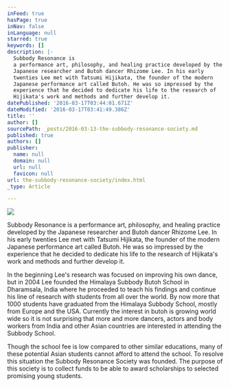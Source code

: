 ```yaml
---
inFeed: true
hasPage: true
inNav: false
inLanguage: null
starred: true
keywords: []
description: |-
  Subbody Resonance is
  a performance art, philosophy, and healing practice developed by the
  Japanese researcher and Butoh dancer Rhizome Lee. In his early
  twenties Lee met with Tatsumi Hijikata, the founder of the modern
  Japanese performance art called Butoh. He was so impressed by the
  experience that he decided to dedicate his life to the research of
  Hijikata's work and methods and further develop it.
datePublished: '2016-03-17T03:44:01.671Z'
dateModified: '2016-03-17T03:41:49.386Z'
title: ''
author: []
sourcePath: _posts/2016-03-13-the-subbody-resonance-society.md
published: true
authors: []
publisher:
  name: null
  domain: null
  url: null
  favicon: null
url: the-subbody-resonance-society/index.html
_type: Article

---
```

![](https://the-grid-user-content.s3-us-west-2.amazonaws.com/7923ffad-2240-4854-b7cf-061c0c878eb9.jpg)

Subbody Resonance is
a performance art, philosophy, and healing practice developed by the
Japanese researcher and Butoh dancer Rhizome Lee. In his early
twenties Lee met with Tatsumi Hijikata, the founder of the modern
Japanese performance art called Butoh. He was so impressed by the
experience that he decided to dedicate his life to the research of
Hijikata's work and methods and further develop it.

In the beginning
Lee's research was focused on improving his own dance, but in 2004
Lee founded the Himalaya Subbody Butoh School in Dharamsala, India
where he proceeded to teach his findings and continue his line of
research with students from all over the world. By now more that 1000
students have graduated from the Himalaya Subbody School, mostly from
Europe and the USA. Currently the
interest in butoh is growing world wide so it is not surprising that
more and more dancers, actors and body workers from India and other
Asian countries are interested in attending the Subbody School. 

Though the school fee is low compared to other similar educations,
many of these potential Asian students cannot afford to attend the
school. To resolve this
situation the Subbody Resonance Society was founded. The purpose of
this society is to collect funds to be able to award scholarships to
selected promising young students.